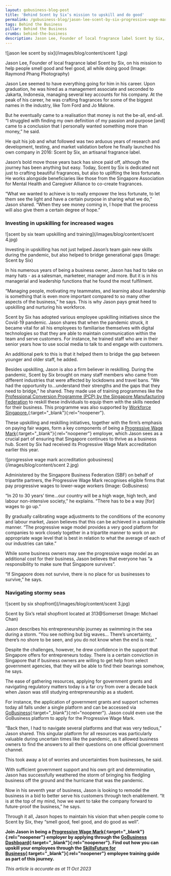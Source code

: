 ```yaml
---
layout: gobusiness-blog-post
title: 'Behind Scent by Six’s mission to upskill and do good'
permalink: /gobusiness-blog/jason-lee-scent-by-six-progressive-wage-mark-upskilling
tags: Behind the Business
pillar: Behind the Business
crumbs: behind-the-business
description: Jason Lee, Founder of local fragrance label Scent by Six, on the need for upskilling, progressive wages and finding purpose in his work.
---
```


![jason lee scent by six](/images/blog/content/scent 1.jpg)
<figcaption>Jason Lee, Founder of local fragrance label Scent by Six, on his mission to help people smell good and feel good, all while doing good (Image: Raymond Phang Photography)</figcaption>

Jason Lee seemed to have everything going for him in his career. Upon graduation, he was hired as a management associate and seconded to Jakarta, Indonesia, managing several key accounts for his company. At the peak of his career, he was crafting fragrances for some of the biggest names in the industry, like Tom Ford and Jo Malone.

But he eventually came to a realisation that money is not the be-all, end-all. “I struggled with finding my own definition of my passion and purpose [and] came to a conclusion that I personally wanted something more than money,” he said. 

He quit his job and what followed was two arduous years of research and development, testing, and market validation before he finally launched his own company in 2016: Scent by Six, an artisanal fragrance label. 

Jason’s bold move those years back has since paid off, although the journey has been anything but easy. Today, Scent by Six is dedicated not just to crafting beautiful fragrances, but also to uplifting the less fortunate. He works alongside beneficiaries like those from the Singapore Association for Mental Health and Caregiver Alliance to co-create fragrances. 

“What we wanted to achieve is to really empower the less fortunate, to let them see the light and have a certain purpose in sharing what we do,” Jason shared. “When they see money coming in, I hope that the process will also give them a certain degree of hope.”

### Investing in upskilling for increased wages

![scent by six team upskilling and training](/images/blog/content/scent 4.jpg)
<figcaption>Investing in upskilling has not just helped Jason’s team gain new skills during the pandemic, but also helped to bridge generational gaps (Image: Scent by Six)</figcaption>

In his numerous years of being a business owner, Jason has had to take on many hats - as a salesman, marketeer, manager and more. But it is in his managerial and leadership functions that he found the most fulfilment. 

“Managing people, motivating my teammates, and learning about leadership is something that is even more important compared to so many other aspects of the business,” he says. This is why Jason pays great heed to upskilling and nurturing his workforce. 

Scent by Six has adopted various employee upskilling initiatives since the Covid-19 pandemic. Jason shares that when the pandemic struck, it became vital for all his employees to familiarise themselves with digital technologies so that they are able to maintain communication within the team and serve customers. For instance, he trained staff who are in their senior years how to use social media to talk to and engage with customers. 

An additional perk to this is that it helped them to bridge the gap between younger and older staff, he added. 

Besides upskilling, Jason is also a firm believer in reskilling. During the pandemic, Scent by Six brought on many staff members who came from different industries that were affected by lockdowns and travel bans. “We had the opportunity to…understand their strengths and the gaps that they need to bridge,” he shared. They made use of training programmes like the [Professional Conversion Programme (PCP) by the Singapore Manufacturing Federation](https://www.smfederation.org.sg/capability-capacity-development/talent-development) to reskill these individuals to equip them with the skills needed for their business. This programme was also supported by [Workforce Singapore.](https://www.wsg.gov.sg){:target="_blank"}{:rel="noopener"}. 

These upskilling and reskilling initiatives, together with the firm’s emphasis on paying fair wages, form a key components of being a [Progressive Wage Mark](https://www.gobusiness.gov.sg/accreditation/pwmark){:target="_blank"}{:rel="noopener"} employer, which Jason sees as a crucial part of ensuring that Singapore continues to thrive as a business hub. Scent by Six had received its Progressive Wage Mark accreditation earlier this year. 

![progressive wage mark accreditation gobusiness](/images/blog/content/scent 2.jpg)
<figcaption>Administered by the Singapore Business Federation (SBF) on behalf of tripartite partners, the Progressive Wage Mark recognises eligible firms that pay progressive wages to lower-wage workers (Image: GoBusiness)</figcaption>

“In 20 to 30 years’ time…our country will be a high wage, high tech, and labour non-intensive society,” he explains. “There has to be a way [for] wages to go up.” 

By gradually calibrating wage adjustments to the conditions of the economy and labour market, Jason believes that this can be achieved in a sustainable manner. “The progressive wage model provides a very good platform for companies to work closely together in a tripartite manner to work on an appropriate wage level that is best in relation to what the average of each of our industries can take.” 

While some business owners may see the progressive wage model as an additional cost for their business, Jason believes that everyone has “a responsibility to make sure that Singapore survives”. 

“If Singapore does not survive, there is no place for us businesses to survive,” he says.

### Navigating stormy seas

![scent by six shopfront](/images/blog/content/scent 3.jpg)
<figcaption>Scent by Six’s retail shopfront located at 313@Somerset (Image: Michael Chan)</figcaption>

Jason describes his entrepreneurship journey as swimming in the sea during a storm. “You see nothing but big waves… There’s uncertainty, there’s no shore to be seen, and you do not know when the end is near.” 

Despite the challenges, however, he drew confidence in the support that Singapore offers for entrepreneurs today. There is a certain conviction in Singapore that if business owners are willing to get help from select government agencies, that they will be able to find their bearings somehow, he says. 

The ease of gathering resources, applying for government grants and navigating regulatory matters today is a far cry from over a decade back when Jason was still studying entrepreneurship as a student. 

For instance, the application of government grants and support schemes today all falls under a single platform and can be accessed via [GoBusiness](http://gobusiness.gov.sg){:target="_blank"}{:rel="noopener"}. Jason could even use the GoBusiness platform to apply for the Progressive Wage Mark. 

“Back then, I had to navigate several platforms and that was very tedious,” Jason shared. This singular platform for all resources was particularly valuable during uncertain times like the pandemic, as it allowed business owners to find the answers to all their questions on one official government channel. 

This took away a lot of worries and uncertainties from businesses, he said.

With sufficient government support and his own grit and determination, Jason has successfully weathered the storm of bringing his fledgling business off the ground and the hurricane that was the pandemic. 

Now in his seventh year of business, Jason is looking to remodel the business in a bid to better serve his customers through tech enablement. “It is at the top of my mind, how we want to take the company forward to future-proof the business,” he says. 

Through it all, Jason hopes to maintain his vision that when people come to Scent by Six, they “smell good, feel good, and do good as well”.

<b>Join Jason in being a [Progressive Wage Mark](https://www.gobusiness.gov.sg/accreditation/pwmark/){:target="_blank"}{:rel="noopener"} employer by applying through the [GoBusiness Dashboard](https://dashboard.gobusiness.gov.sg/login){:target="_blank"}{:rel="noopener"}. Find out how you can upskill your employees through the [SkillsFuture for Business](https://skillsfuture.gobusiness.gov.sg/){:target="_blank"}{:rel="noopener"} employee training guide as part of this journey.</b>

<em> This article is accurate as at 11 Oct 2023</em>